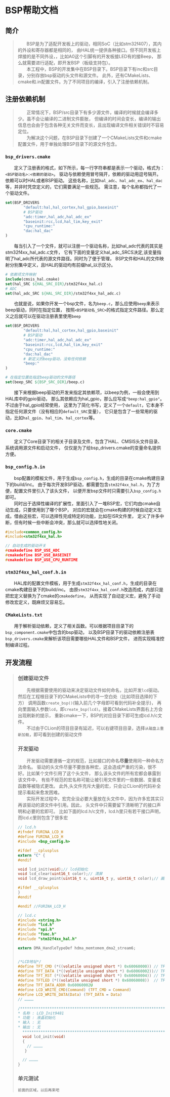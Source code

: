 # BSP帮助文档

## 简介
> &nbsp;&nbsp;&nbsp;&nbsp;&nbsp;&nbsp;
BSP是为了适配开发板上的驱动，相同SoC（比如stm32f407），其内的外设和寄存器都是相同的，
由HAL统一提供各种接口。但不同开发板上焊接的是不同外设，，比如A0这个引脚有的开发板接LED有的接Beep，
那么就需要进行适配，即开发BSP（板级支持包）。<br>
&nbsp;&nbsp;&nbsp;&nbsp;&nbsp;&nbsp;
本工程中，BSP的开发集中在BSP目录下。BSP目录下有inc和src目录，分别存放bsp驱动的头文件和源文件。
此外，还有CMakeLists、cmake和.in配置文件。为了不同项目的编译，引入了注册依赖机制。

## 注册依赖机制
> &nbsp;&nbsp;&nbsp;&nbsp;&nbsp;&nbsp;
> 正常情况下，BSP/src目录下有多少源文件，编译的时候就会编译多少。虽不会让编译的二进制文件膨胀，
> 但编译的时间会变长，编译的输出信息也会由于包含各种无关文件而变长，且出现编译文件相关错误时不容易定位。<br>
> &nbsp;&nbsp;&nbsp;&nbsp;&nbsp;&nbsp;
> 为解决这个问题，在BSP目录下创建了一个CMakeLists文件和cmake配置文件，用于单独处理BSP目录下的源文件包含。

### `bsp_drivers.cmake`
&nbsp;&nbsp;&nbsp;&nbsp;&nbsp;&nbsp;
定义了注册表的格式，如下所示，每一行字符串都是表示一个驱动，格式为：`<BSP驱动名>:<依赖的驱动>`。
驱动与依赖使用冒号隔开，依赖的驱动用逗号隔开。依赖可以时HAL或者BSP驱动。
这些名称，比如`hal_adc`、`hal_adc_ex`、`hal_dac`等，并非时凭空定义的，它们需要满足一些规范。
需注意，每个名称都指代了一个驱动文件。
```cmake
set(BSP_DRIVERS
        "default:hal,hal_cortex,hal_gpio,baseinit"
        # BSP驱动
        "adc:timer,hal_adc,hal_adc_ex"
        "baseinit:rcc,lcd,hal_tim,key_exit"
        "cpu_runtime:"
        "dac:hal_dac"
)
```


&nbsp;&nbsp;&nbsp;&nbsp;&nbsp;&nbsp;
每当引入了一个文件，就可以注册一个驱动名称，比如hal_adc代表的其实是stm32f4xx_hal_adc.c文件，
它有下面的变量定义hal_adc_SRCS决定,该变量指明了hal_adc所代表的源文件路径。同时为了便于管理，
BSP文件和HAL的文件映射分别集中定义，且HAL的驱动均有前缀hal_以示区分。


```cmake
# 依赖项文件映射
include(cmsis_hal.cmake)
set(hal_SRC ${HAL_SRC_DIR}/stm32f4xx_hal.c)
# ADC
set(hal_adc_SRC ${HAL_SRC_DIR}/stm32f4xx_hal_adc.c)
```

&nbsp;&nbsp;&nbsp;&nbsp;&nbsp;&nbsp;
也就是说，如果你开发一个bsp文件，名为`beep.c`，那么应使用`beep`来表示beep驱动，同时在指定位置，
按照`<BSP驱动名_SRC>`的格式指定文件路径。那么定义之后就可以在驱动注册表里使用`beep`
```cmake
set(BSP_DRIVERS
        "default:hal,hal_cortex,hal_gpio,baseinit"
        # BSP驱动
        "adc:timer,hal_adc,hal_adc_ex"
        "baseinit:rcc,lcd,hal_tim,key_exit"
        "cpu_runtime:"
        "dac:hal_dac"
        # 新定义的beep驱动，没有任何依赖
        "beep:"
)

# 在指定位置处指定beep驱动的文件路径
set(beep_SRC ${BSP_SRC_DIR}/beep.c)
```



&nbsp;&nbsp;&nbsp;&nbsp;&nbsp;&nbsp;
接下来根据beep驱动的开发来指定其依赖项，以beep为例，一般会使用到HAL库中的gpio驱动，
那么其依赖应为hal_gpio，那么应写成`"beep:hal_gpio"`。不过由于hal_gpio经常使用，
这里为了简化书写，定义了一个`default`，它本身不指定任何源文件（没有相应的`default_SRC`变量），
它只是包含了一些常用的驱动，比如`hal_gpio`、`hal_tim`、`hal_cortex`等。


### `core.cmake`
&nbsp;&nbsp;&nbsp;&nbsp;&nbsp;&nbsp;
定义了Core目录下的相关子目录及文件，包含了HAL、CMSIS头文件目录、系统调用源文件和启动文件，
仅仅是为了给bsp_drivers.cmake的变量命名提供方便。



### `bsp_config.h.in`
&nbsp;&nbsp;&nbsp;&nbsp;&nbsp;&nbsp;
bsp配置的模板文件，用于生成`bsp_config.h`，生成的目录在cmake构建目录下的build/inc。
由于每次开发BSP驱动，都需要包含`stm32f4xx_hal.h`，为了方便，配置文件里引入了该头文件，
以便开发bsp文件时只需要引入`bsp_config.h`即可。
<br>
&nbsp;&nbsp;&nbsp;&nbsp;&nbsp;&nbsp;
同时出于选择性编译的扩展性，里面引入了一堆BSP宏，它们均由cmake自动生成，只要使用到了哪个BSP，
对应的宏就会在cmake构建的时候自动定义生成。借由这些宏，可以选择性完成特定的功能，比如在ISR文件里，
定义了许多中断，但有时候一些中断会冲突，那么就可以选择性地关闭。
```c
#include<common_config.h>
#include<stm32f4xx_hal.h>

// 自动生成的驱动开关
#cmakedefine BSP_USE_ADC
#cmakedefine BSP_USE_BASEINIT
#cmakedefine BSP_USE_CPU_RUNTIME
```


### `stm32f4xx_hal_conf.h.in`
&nbsp;&nbsp;&nbsp;&nbsp;&nbsp;&nbsp;
HAL库的配置文件模板，用于生成`stm32f4xx_hal_conf.h`，生成的目录在cmake构建目录下的build/inc。
由原`stm32f4xx_hal_conf.h`改造而成，内部只是把宏定义替换为了cmake的`cmakedefine`，
从而实现了自动定义宏，避免了手动修改宏定义，既麻烦又容易忘。


### `CMakeLists.txt`
&nbsp;&nbsp;&nbsp;&nbsp;&nbsp;&nbsp;
用于解析驱动依赖，定义了相关函数。可以根据项目目录下的`bsp_component.cmake`中包含的bsp驱动，
以及BSP目录下的驱动依赖注册表`bsp_drivers.cmake`来解析该项目需要哪些HAL文件和BSP文件，
进而实现精准控制编译过程。


## 开发流程
> ### 创建驱动文件
> &nbsp;&nbsp;&nbsp;&nbsp;&nbsp;&nbsp;
> 先根据需要使用的驱动来决定驱动文件如何命名，比如开发`lcd`驱动。
> 然后在工程根目录下的CMakeLists中的寻一空白处（比如项目选择的下方）
> 调用函数`create_bsp()`(输入前几个字母即可看到代码补全提示)，
> 再向里面输入参数`lcd`，即`create_bsp(lcd)`。接着CMakeLists界面右上方会出现刷新的提示，
> 重新cmake一下，BSP的对应目录下即可生成lcd.h/c文件。<br>
> &nbsp;&nbsp;&nbsp;&nbsp;&nbsp;&nbsp;
> 不过由于CLion的项目目录有延迟，可以右键项目目录，选择`从磁盘上重新加载`，即可看到创建的驱动文件
> ### 开发驱动
> &nbsp;&nbsp;&nbsp;&nbsp;&nbsp;&nbsp;
> 开发驱动需要遵循一定的规范，比如接口的命名**尽量**使用同一种命名方法命名。
> 驱动的头文件尽量不要放各种宏，这会造成严重的污染，很不好。比如某个文件引用了这个头文件，
> 那么该头文件的所有宏都会暴露到该文件中，
> 有些不规范的宏名称可能让被引用文件里的一些数据、变量或函数等被隐式更改。
> 此外,头文件充斥大量的宏，只会让CLion的代码补全提示看起来愈发困难。
> <br>
> &nbsp;&nbsp;&nbsp;&nbsp;&nbsp;&nbsp;
> 实际开发过程中，宏完全没必要大量放在头文件中，因为许多宏其实只再该驱动的源文件中引用。因此，
> 头文件中只需要留下清晰明了的接口声明和必要的宏即可。
> 比如下面的lcd.h/c文件，lcd.h里只有若干接口声明，而lcd.c里则包含了很多宏
> ```c
> // lcd.h
> #ifndef FURINA_LCD_H
> #define FURINA_LCD_H
> #include <bsp_config.h>
>
> #ifdef __cplusplus
> extern "C" {
> #endif
> 
> void lcd_init(void);// lcd初始化
> void lcd_clear(uint16_t color);// 清屏
> void lcd_draw_point(uint16_t x, uint16_t y, uint16_t color);// 画点
> 
> #ifdef __cplusplus
> }
> #endif
>
> #endif //FURINA_LCD_H
> ```
> ```c
> // lcd.c
> #include <string.h>
> #include "lcd.h"
> #include "spi.h"
> #include "fsmc.h"
> #include "stm32f4xx_hal.h"
>
> extern DMA_HandleTypeDef hdma_memtomem_dma2_stream6;
>
>
> /*LCD地址*/
> #define TFT_CMD (*((volatile unsigned short *) 0x60060000)) // TFT命令寄存器片选地址
> #define TFT_DATA (*((volatile unsigned short *) 0x60060002))// TFT数据寄存器片选地址
> #define TFT_RST (*((volatile unsigned short *) 0x60060004)) // TFT复位寄存器地址
> #define TFTLED (*((volatile unsigned short *) 0x60060008))  // TFT背光寄存器地址
> #define TFT_DATA_ADDR 0x60060002U
> #define LCD_WRITE_CMD(Command) (TFT_CMD = Command)
> #define LCD_WRITE_DATA(Data) (TFT_DATA = Data)
> // …………
> 
> /********************************************************************
> * 名称 : LCD_Init9481
> * 功能 : 液晶初始化
> * 输入 : 无
> * 输出 : 无
>   ***********************************************************************/
>   void lcd_init(void)
>   {
>     // …………
>    }
> 
>   // …………
> }
> ```
> ### 单元测试
> `前面的区域，以后再来吧`